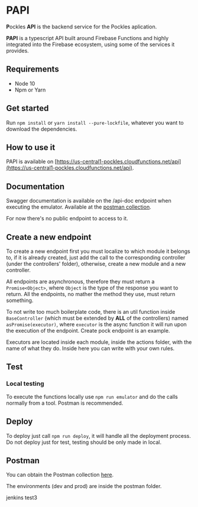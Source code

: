 # PAPI 

**P**ockles **API** is the backend service for the Pockles aplication.

**PAPI** is a typescript API built around Firebase Functions and highly integrated into the Firebase ecosystem, using some of the services it provides.

## Requirements

* Node 10
* Npm or Yarn
 
## Get started

Run `npm install` or `yarn install --pure-lockfile`, whatever you want to download the dependencies.

## How to use it

PAPI is available on [https://us-central1-pockles.cloudfunctions.net/api](https://us-central1-pockles.cloudfunctions.net/api).

## Documentation

Swagger documentation is available on the /api-doc endpoint when executing the emulator. Available at the [postman collection](#postman).

For now there's no public endpoint to access to it.

## Create a new endpoint

To create a new endpoint first you must localize to which module it belongs to, if it is already created, just add the call to the corresponding 
controller (under the controllers' folder), otherwise, create a new module and a new controller.


All endpoints are asynchronous, therefore they must return a ``Promise<Object>``, where `Object` is the type of the response you want to return. 
All the endpoints, no mather the method they use, must return something.
 
 
To not write too much boilerplate code, there is an util function inside ``BaseController``
(which must be extended by **ALL** of the controllers) named ``asPromise(executor)``, where `executor` is the async function it will run upon
the execution of the endpoint. Create pock endpoint is an example.


Executors are located inside each module, inside the actions folder, with the name of what they do. Inside here you can write with your own rules.

## Test

### Local testing

To execute the functions locally use ``npm run emulator`` and do the calls normally from a tool. Postman is recommended.

## Deploy 

To deploy just call `npm run deploy`, it will handle all the deployment process. Do not deploy just for test, testing should be
only made in local.

## Postman

You can obtain the Postman collection [here](https://www.getpostman.com/collections/f9eb887003a02a059087).

The environments (dev and prod) are inside the postman folder.

jenkins test3

